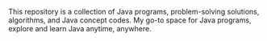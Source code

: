 This repository is a collection of Java programs, problem-solving solutions, algorithms, and Java concept codes. My go-to space for Java programs, explore and learn Java anytime, anywhere.
